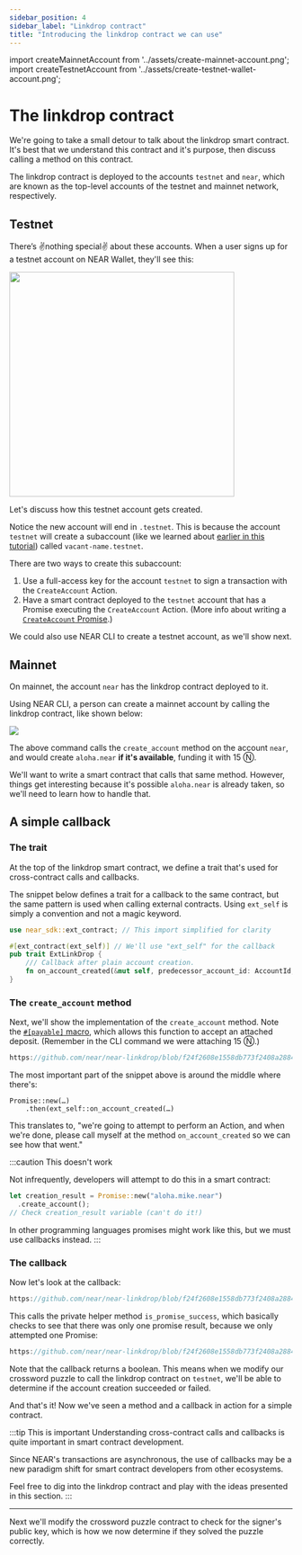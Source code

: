 ```yaml
---
sidebar_position: 4
sidebar_label: "Linkdrop contract"
title: "Introducing the linkdrop contract we can use"
---
```


import createMainnetAccount from '../assets/create-mainnet-account.png';
import createTestnetAccount from '../assets/create-testnet-wallet-account.png';

# The linkdrop contract

We're going to take a small detour to talk about the linkdrop smart contract. It's best that we understand this contract and it's purpose, then discuss calling a method on this contract.

The linkdrop contract is deployed to the accounts `testnet` and `near`, which are known as the top-level accounts of the testnet and mainnet network, respectively. 

## Testnet

There’s ✌️nothing special✌️ about these accounts. When a user signs up for a testnet account on NEAR Wallet, they'll see this:

<img src={createTestnetAccount} width="400" />

Let's discuss how this testnet account gets created. 

Notice the new account will end in `.testnet`. This is because the account `testnet` will create a subaccount (like we learned about [earlier in this tutorial](/zero-to-hero/basics/add-functions-call#create-a-subaccount)) called `vacant-name.testnet`.

There are two ways to create this subaccount:
1. Use a full-access key for the account `testnet` to sign a transaction with the `CreateAccount` Action.
2. Have a smart contract deployed to the `testnet` account that has a Promise executing the `CreateAccount` Action. (More info about writing a [`CreateAccount` Promise](/promises/create-account).)

We could also use NEAR CLI to create a testnet account, as we'll show next.

## Mainnet

On mainnet, the account `near` has the linkdrop contract deployed to it.

Using NEAR CLI, a person can create a mainnet account by calling the linkdrop contract, like shown below:

<img src={createMainnetAccount} />

The above command calls the `create_account` method on the account `near`, and would create `aloha.near` **if it's available**, funding it with 15 Ⓝ.

We'll want to write a smart contract that calls that same method. However, things get interesting because it's possible `aloha.near` is already taken, so we'll need to learn how to handle that.

## A simple callback

### The trait

At the top of the linkdrop smart contract, we define a trait that's used for cross-contract calls and callbacks.

The snippet below defines a trait for a callback to the same contract, but the same pattern is used when calling external contracts. Using `ext_self` is simply a convention and not a magic keyword.

```rust
use near_sdk::ext_contract; // This import simplified for clarity

#[ext_contract(ext_self)] // We'll use "ext_self" for the callback 
pub trait ExtLinkDrop {
    /// Callback after plain account creation.
    fn on_account_created(&mut self, predecessor_account_id: AccountId, amount: U128) -> bool;
}
```

### The `create_account` method

Next, we'll show the implementation of the `create_account` method. Note the [`#[payable]` macro](/contract-interface/payable-methods), which allows this function to accept an attached deposit. (Remember in the CLI command we were attaching 15 Ⓝ.)

```rust reference
https://github.com/near/near-linkdrop/blob/f24f2608e1558db773f2408a28849d330abb3881/src/lib.rs#L121-L144
```

The most important part of the snippet above is around the middle where there's:

```
Promise::new(…)
    .then(ext_self::on_account_created(…)
```

This translates to, "we're going to attempt to perform an Action, and when we're done, please call myself at the method `on_account_created` so we can see how that went."

:::caution This doesn't work

Not infrequently, developers will attempt to do this in a smart contract:

```rust
let creation_result = Promise::new("aloha.mike.near")
  .create_account();
// Check creation_result variable (can't do it!)
```

In other programming languages promises might work like this, but we must use callbacks instead. 
:::

### The callback

Now let's look at the callback:

```rust reference
https://github.com/near/near-linkdrop/blob/f24f2608e1558db773f2408a28849d330abb3881/src/lib.rs#L146-L159
```

This calls the private helper method `is_promise_success`, which basically checks to see that there was only one promise result, because we only attempted one Promise:

```rust reference
https://github.com/near/near-linkdrop/blob/f24f2608e1558db773f2408a28849d330abb3881/src/lib.rs#L35-L45
```

Note that the callback returns a boolean. This means when we modify our crossword puzzle to call the linkdrop contract on `testnet`, we'll be able to determine if the account creation succeeded or failed.

And that's it! Now we've seen a method and a callback in action for a simple contract.

:::tip This is important
Understanding cross-contract calls and callbacks is quite important in smart contract development.

Since NEAR's transactions are asynchronous, the use of callbacks may be a new paradigm shift for smart contract developers from other ecosystems. 

Feel free to dig into the linkdrop contract and play with the ideas presented in this section.
:::

---

Next we'll modify the crossword puzzle contract to check for the signer's public key, which is how we now determine if they solved the puzzle correctly.